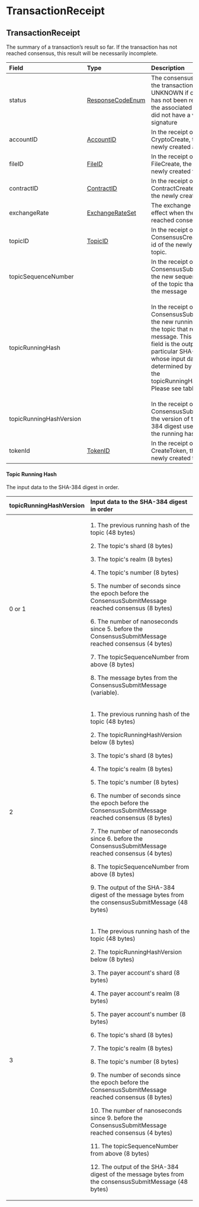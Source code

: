 # TransactionReceipt

## TransactionReceipt

The summary of a transaction’s result so far. If the transaction has not reached consensus, this result will be necessarily incomplete.

<table>
  <thead>
    <tr>
      <th style="text-align:left">Field</th>
      <th style="text-align:left">Type</th>
      <th style="text-align:left">Description</th>
    </tr>
  </thead>
  <tbody>
    <tr>
      <td style="text-align:left">status</td>
      <td style="text-align:left"><a href="responsecode.md#responsecodeenum">ResponseCodeEnum</a>
      </td>
      <td style="text-align:left">The consensus status of the transaction; is UNKNOWN if consensus has not
        been reached, or if the associated transaction did not have a valid payer
        signature</td>
    </tr>
    <tr>
      <td style="text-align:left">accountID</td>
      <td style="text-align:left"><a href="../basic-types/accountid.md">AccountID</a>
      </td>
      <td style="text-align:left">In the receipt of a CryptoCreate, the id of the newly created account</td>
    </tr>
    <tr>
      <td style="text-align:left">fileID</td>
      <td style="text-align:left"><a href="../basic-types/fileid.md">FileID</a>
      </td>
      <td style="text-align:left">In the receipt of a FileCreate, the id of the newly created file</td>
    </tr>
    <tr>
      <td style="text-align:left">contractID</td>
      <td style="text-align:left"><a href="../basic-types/contractid.md">ContractID</a>
      </td>
      <td style="text-align:left">In the receipt of a ContractCreate, the id of the newly created contract</td>
    </tr>
    <tr>
      <td style="text-align:left">exchangeRate</td>
      <td style="text-align:left"><a href="exchangerate.md#exchangerateset">ExchangeRateSet</a>
      </td>
      <td style="text-align:left">The exchange rates in effect when the transaction reached consensus</td>
    </tr>
    <tr>
      <td style="text-align:left">topicID</td>
      <td style="text-align:left"><a href="../basic-types/topicid.md">TopicID</a>
      </td>
      <td style="text-align:left">In the receipt of a ConsensusCreateTopic, the id of the newly created
        topic.</td>
    </tr>
    <tr>
      <td style="text-align:left">topicSequenceNumber</td>
      <td style="text-align:left"></td>
      <td style="text-align:left">In the receipt of a ConsensusSubmitMessage, the new sequence number of
        the topic that received the message</td>
    </tr>
    <tr>
      <td style="text-align:left">topicRunningHash</td>
      <td style="text-align:left"></td>
      <td style="text-align:left">
        <p></p>
        <p>In the receipt of a ConsensusSubmitMessage, the new running hash of the
          topic that received the message. This 48-byte field is the output of a
          particular SHA-384 digest whose input data are determined by the value
          of the topicRunningHashVersion. Please see table below.</p>
      </td>
    </tr>
    <tr>
      <td style="text-align:left">topicRunningHashVersion</td>
      <td style="text-align:left"></td>
      <td style="text-align:left">In the receipt of a ConsensusSubmitMessage, the version of the SHA-384
        digest used to update the running hash.</td>
    </tr>
    <tr>
      <td style="text-align:left">tokenId</td>
      <td style="text-align:left"><a href="../basic-types/tokenid.md">TokenID</a>
      </td>
      <td style="text-align:left">In the receipt of a CreateToken, the id of the newly created token</td>
    </tr>
  </tbody>
</table>

#### Topic Running Hash 

The input data to the SHA-384 digest in order.

<table>
  <thead>
    <tr>
      <th style="text-align:left">topicRunningHashVersion</th>
      <th style="text-align:left">Input data to the SHA-384 digest in order</th>
    </tr>
  </thead>
  <tbody>
    <tr>
      <td style="text-align:left">0 or 1</td>
      <td style="text-align:left">
        <p>1. The previous running hash of the topic (48 bytes)</p>
        <p>2. The topic&apos;s shard (8 bytes)</p>
        <p>3. The topic&apos;s realm (8 bytes)</p>
        <p>4. The topic&apos;s number (8 bytes)</p>
        <p>5. The number of seconds since the epoch before the ConsensusSubmitMessage
          reached consensus (8 bytes)</p>
        <p>6. The number of nanoseconds since 5. before the ConsensusSubmitMessage
          reached consensus (4 bytes)</p>
        <p>7. The topicSequenceNumber from above (8 bytes)</p>
        <p>8. The message bytes from the ConsensusSubmitMessage (variable).</p>
      </td>
    </tr>
    <tr>
      <td style="text-align:left">2</td>
      <td style="text-align:left">
        <p>1. The previous running hash of the topic (48 bytes)</p>
        <p>2. The topicRunningHashVersion below (8 bytes)</p>
        <p>3. The topic&apos;s shard (8 bytes)</p>
        <p>4. The topic&apos;s realm (8 bytes)</p>
        <p>5. The topic&apos;s number (8 bytes)</p>
        <p>6. The number of seconds since the epoch before the ConsensusSubmitMessage
          reached consensus (8 bytes)</p>
        <p>7. The number of nanoseconds since 6. before the ConsensusSubmitMessage
          reached consensus (4 bytes)</p>
        <p>8. The topicSequenceNumber from above (8 bytes)</p>
        <p>9. The output of the SHA-384 digest of the message bytes from the consensusSubmitMessage
          (48 bytes)</p>
      </td>
    </tr>
    <tr>
      <td style="text-align:left">3</td>
      <td style="text-align:left">
        <p>1. The previous running hash of the topic (48 bytes)</p>
        <p>2. The topicRunningHashVersion below (8 bytes)</p>
        <p>3. The payer account&apos;s shard (8 bytes)</p>
        <p>4. The payer account&apos;s realm (8 bytes)</p>
        <p>5. The payer account&apos;s number (8 bytes)</p>
        <p>6. The topic&apos;s shard (8 bytes)</p>
        <p>7. The topic&apos;s realm (8 bytes)</p>
        <p>8. The topic&apos;s number (8 bytes)</p>
        <p>9. The number of seconds since the epoch before the ConsensusSubmitMessage
          reached consensus (8 bytes)</p>
        <p>10. The number of nanoseconds since 9. before the ConsensusSubmitMessage
          reached consensus (4 bytes)</p>
        <p>11. The topicSequenceNumber from above (8 bytes)</p>
        <p>12. The output of the SHA-384 digest of the message bytes from the consensusSubmitMessage
          (48 bytes)</p>
      </td>
    </tr>
  </tbody>
</table>



